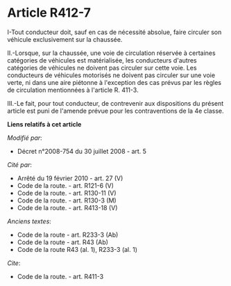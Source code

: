 # Article R412-7

I-Tout conducteur doit, sauf en cas de nécessité absolue, faire circuler son véhicule exclusivement sur la chaussée. 

II.-Lorsque, sur la chaussée, une voie de circulation réservée à certaines catégories de véhicules est matérialisée, les
conducteurs d'autres catégories de véhicules ne doivent pas circuler sur cette voie. Les conducteurs de véhicules motorisés
ne doivent pas circuler sur une voie verte, ni dans une aire piétonne à l'exception des cas prévus par les règles de
circulation mentionnées à l'article R. 411-3.

III.-Le fait, pour tout conducteur, de contrevenir aux dispositions du présent article est puni de l'amende prévue pour les
contraventions de la 4e classe.

**Liens relatifs à cet article**

_Modifié par_:

  - Décret n°2008-754 du 30 juillet 2008 - art. 5

_Cité par_:

  - Arrêté du 19 février 2010 - art. 27 (V)
  - Code de la route. - art. R121-6 (V)
  - Code de la route. - art. R130-11 (V)
  - Code de la route. - art. R130-3 (M)
  - Code de la route. - art. R413-18 (V)

_Anciens textes_:

  - Code de la route - art. R233-3 (Ab)
  - Code de la route - art. R43 (Ab)
  - Code de la route R43 (al. 1), R233-3 (al. 1)

_Cite_:

  - Code de la route. - art. R411-3
